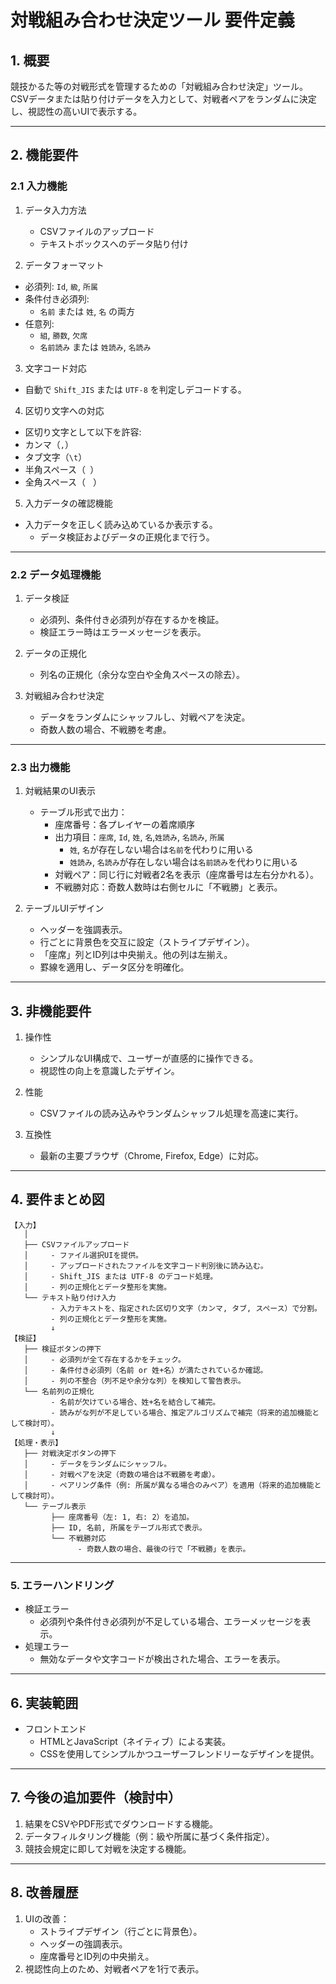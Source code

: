 # 対戦組み合わせ決定ツール 要件定義

## 1. 概要
競技かるた等の対戦形式を管理するための「対戦組み合わせ決定」ツール。
CSVデータまたは貼り付けデータを入力として、対戦者ペアをランダムに決定し、視認性の高いUIで表示する。

---

## 2. 機能要件

### 2.1 入力機能
1. データ入力方法
   - CSVファイルのアップロード
   - テキストボックスへのデータ貼り付け

2. データフォーマット
  - 必須列: `Id`, `級`, `所属`
  - 条件付き必須列: 
    - `名前` または `姓`, `名` の両方
  - 任意列:
    - `組`, `勝数`, `欠席`
    - `名前読み` または `姓読み`, `名読み`

3. 文字コード対応
  - 自動で `Shift_JIS` または `UTF-8` を判定しデコードする。

4. 区切り文字への対応
  - 区切り文字として以下を許容:
  - カンマ（`,`）
  - タブ文字（`\t`）
  - 半角スペース（` `）
  - 全角スペース（`　`）

5. 入力データの確認機能
  - 入力データを正しく読み込めているか表示する。
    - データ検証およびデータの正規化まで行う。
---

### 2.2 データ処理機能
1. データ検証
   - 必須列、条件付き必須列が存在するかを検証。
   - 検証エラー時はエラーメッセージを表示。

2. データの正規化
   - 列名の正規化（余分な空白や全角スペースの除去）。

3. 対戦組み合わせ決定
   - データをランダムにシャッフルし、対戦ペアを決定。
   - 奇数人数の場合、不戦勝を考慮。

---

### 2.3 出力機能
1. 対戦結果のUI表示
   - テーブル形式で出力：
     - 座席番号：各プレイヤーの着席順序
     - 出力項目：`座席`, `Id`, `姓`, `名`,`姓読み`, `名読み`, `所属`
       - `姓`, `名`が存在しない場合は`名前`を代わりに用いる
       - `姓読み`, `名読み`が存在しない場合は`名前読み`を代わりに用いる
     - 対戦ペア：同じ行に対戦者2名を表示（座席番号は左右分かれる）。
     - 不戦勝対応：奇数人数時は右側セルに「不戦勝」と表示。

2. テーブルUIデザイン
   - ヘッダーを強調表示。
   - 行ごとに背景色を交互に設定（ストライプデザイン）。
   - 「座席」列とID列は中央揃え。他の列は左揃え。
   - 罫線を適用し、データ区分を明確化。

---

## 3. 非機能要件
1. 操作性
   - シンプルなUI構成で、ユーザーが直感的に操作できる。
   - 視認性の向上を意識したデザイン。

2. 性能
   - CSVファイルの読み込みやランダムシャッフル処理を高速に実行。

3. 互換性
   - 最新の主要ブラウザ（Chrome, Firefox, Edge）に対応。

---

## 4. 要件まとめ図

```text
【入力】
   │
   ├── CSVファイルアップロード
   │     - ファイル選択UIを提供。
   │     - アップロードされたファイルを文字コード判別後に読み込む。
   │     - Shift_JIS または UTF-8 のデコード処理。
   │     - 列の正規化とデータ整形を実施。
   └── テキスト貼り付け入力
         - 入力テキストを、指定された区切り文字（カンマ, タブ, スペース）で分割。
         - 列の正規化とデータ整形を実施。
         ↓
【検証】
   ├── 検証ボタンの押下
   │     - 必須列が全て存在するかをチェック。
   │     - 条件付き必須列（名前 or 姓+名）が満たされているか確認。
   │     - 列の不整合（列不足や余分な列）を検知して警告表示。
   └── 名前列の正規化
         - 名前が欠けている場合、姓+名を結合して補完。
         - 読みがな列が不足している場合、推定アルゴリズムで補完（将来的追加機能として検討可）。
         ↓
【処理・表示】
   ├── 対戦決定ボタンの押下
   │     - データをランダムにシャッフル。
   │     - 対戦ペアを決定（奇数の場合は不戦勝を考慮）。
   │     - ペアリング条件（例: 所属が異なる場合のみペア）を適用（将来的追加機能として検討可）。
   └── テーブル表示
         ├── 座席番号（左: 1, 右: 2）を追加。
         ├── ID, 名前, 所属をテーブル形式で表示。
         └── 不戦勝対応
               - 奇数人数の場合、最後の行で「不戦勝」を表示。
```

---

### 5. エラーハンドリング
- 検証エラー
  - 必須列や条件付き必須列が不足している場合、エラーメッセージを表示。
- 処理エラー
  - 無効なデータや文字コードが検出された場合、エラーを表示。

---
## 6. 実装範囲
- フロントエンド
  - HTMLとJavaScript（ネイティブ）による実装。
  - CSSを使用してシンプルかつユーザーフレンドリーなデザインを提供。

---

## 7. 今後の追加要件（検討中）
1. 結果をCSVやPDF形式でダウンロードする機能。
2. データフィルタリング機能（例：級や所属に基づく条件指定）。
3. 競技会規定に即して対戦を決定する機能。

---

## 8. 改善履歴
1. UIの改善：
   - ストライプデザイン（行ごとに背景色）。
   - ヘッダーの強調表示。
   - 座席番号とID列の中央揃え。
2. 視認性向上のため、対戦者ペアを1行で表示。
